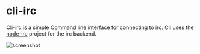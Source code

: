 
cli-irc
=======

Cli-irc is a simple Command line interface for connecting to irc.
Cli uses the [node-irc](https://github.com/martynsmith/node-irc) project for the irc backend.

![screenshot](http://farm8.staticflickr.com/7084/7119646509_0d924cfc80_b.jpg)


